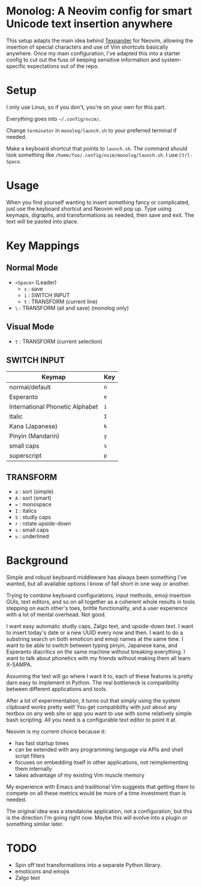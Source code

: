 # Monolog: A Neovim config for smart Unicode text insertion anywhere

This setup adapts the main idea behind [Texpander](https://github.com/leehblue/texpander) for Neovim, allowing the insertion of special characters and use of Vim shortcuts basically anywhere. Once my main configuration, I've adapted this into a starter config to cut out the fuss of keeping sensitive information and system-specific expectations out of the repo.

# Setup

I only use Linux, so if you don't, you're on your own for this part.

Everything goes into `~/.config/nvim/`.

Change `terminator` in `monolog/launch.sh` to your preferred terminal if needed.

Make a keyboard shortcut that points to `launch.sh`. The command should look something like `/home/foo/.config/nvim/monolog/launch.sh`. I use `Ctrl-Space`.

# Usage

When you find yourself wanting to insert something fancy or complicated, just use the keyboard shortcut and Neovim will pop up. Type using keymaps, digraphs, and transformations as needed, then save and exit. The text will be pasted into place.

# Key Mappings

## Normal Mode

- `<Space>` (Leader)
  - `s` : save
  - `i` : SWITCH INPUT
  - `t` : TRANSFORM (current line)
- `\` : TRANSFORM (all and save) (monolog only)

## Visual Mode

- `t` : TRANSFORM (current selection)

## SWITCH INPUT

| Keymap                          | Key |
|---------------------------------|-----|
| normal/default                  | `n` |
| Esperanto                       | `e` |
| International Phonetic Alphabet | `i` |
| Italic                          | `I` |
| Kana (Japanese)                 | `k` |
| Pinyin (Mandarin)               | `y` |
| small caps                      | `s` |
| superscript                     | `p` |

## TRANSFORM

- `a` : sort (simple)
- `A` : sort (smart)
- `=` : monospace
- `I` : italics
- `S` : studly caps
- `r` : rotate upside-down
- `s` : small caps
- `u` : underlined

# Background

Simple and robust keyboard middleware has always been something I've wanted, but all available options I know of fall short in one way or another.

Trying to combine keyboard configurations, input methods, emoji insertion GUIs, text editors, and so on all together as a coherent whole results in tools stepping on each other's toes, brittle functionality, and a user experience with a lot of mental overhead. Not good.

I want easy automatic studly caps, Zalgo text, and upside-down text. I want to insert today's date or a new UUID every now and then. I want to do a substring search on both emoticon and emoji names at the same time. I want to be able to switch between typing pinyin, Japanese kana, and Esperanto diacritics on the same machine without breaking everything. I want to talk about phonetics with my friends without making them all learn X-SAMPA.

Assuming the text will go where I want it to, each of these features is pretty darn easy to implement in Python. The real bottleneck is compatibility between different applications and tools.

After a lot of experimentation, it turns out that simply using the system clipboard works pretty well! You get compatibility with just about any textbox on any web site or app you want to use with some relatively simple bash scripting. All you need is a configurable text editor to point it at.

Neovim is my current choice because it:

- has fast startup times
- can be extended with any programming language via APIs and shell script filters
- focuses on embedding itself in other applications, not reimplementing them internally
- takes advantage of my existing Vim muscle memory

My experience with Emacs and traditional Vim suggests that getting them to compete on all these metrics would be more of a time investment than is needed.

The original idea was a standalone application, not a configuration, but this is the direction I'm going right now. Maybe this will evolve into a plugin or something similar later.

# TODO

- Spin off text transformations into a separate Python library.
- emoticons and emojis
- Zalgo text

